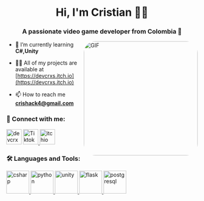 <h1 align="center">Hi, I'm Cristian 🕺😺</h1>
<h3 align="center">A passionate video game developer from Colombia 🐔</h3>
<img hight="300" width="300" alt="GIF" align="right" src="https://giffiles.alphacoders.com/297/2970.gif" style="border-radius: 30px;">

- 🌱 I’m currently learning **C#,Unity**

- 👨‍💻 All of my projects are available at [https://devcrxs.itch.io](https://devcrxs.itch.io)

- 📫 How to reach me **crishack4@gmail.com**


<h3 align="left"> 🚀 Connect with me:</h3>
<p align="left">
<a href="https://instagram.com/devcrxs" target="blank"><img src="https://img.shields.io/badge/Instagram-E4405F?style=for-the-badge&logo=instagram&logoColor=white" alt="devcrxs" height="40"  /></a>
  <a href="https://www.tiktok.com/@devcrxs?lang=or-IN" target="_blank" rel="noreferrer"> <img src="https://img.shields.io/badge/TikTok-000000?style=for-the-badge&logo=tiktok&logoColor=white" alt="Tiktok"height="40"/> </a>
 <a href="https://devcrxs.itch.io" target="_blank" rel="noreferrer"> <img src="https://img.shields.io/badge/Itch.io-FA5C5C?style=for-the-badge&logo=itchdotio&logoColor=white" alt="itchio"height="40"/> </a> 
</p>

<h3 align="left"> 🛠️ Languages and Tools:</h3>
<p align="left"> <a href="https://www.w3schools.com/cs/" target="_blank" rel="noreferrer"> <img src="https://cdn.jsdelivr.net/gh/devicons/devicon/icons/csharp/csharp-original.svg" alt="csharp" height="60"/> </a>  <a href="https://www.python.org" target="_blank" rel="noreferrer"> <img src="https://cdn.jsdelivr.net/gh/devicons/devicon/icons/python/python-original.svg" alt="python" height="60"/> </a> <a href="https://unity.com/" target="_blank" rel="noreferrer"> <img src="https://cdn.jsdelivr.net/gh/devicons/devicon/icons/unity/unity-original.svg" alt="unity" height="60"/> </a>  <a href="https://flask.palletsprojects.com/" target="_blank" rel="noreferrer"> <img src="https://cdn.jsdelivr.net/gh/devicons/devicon/icons/flask/flask-original.svg" alt="flask"height="60"/> </a><a href="https://www.postgresql.org" target="_blank" rel="noreferrer"> <img src="https://cdn.jsdelivr.net/gh/devicons/devicon/icons/postgresql/postgresql-original.svg" alt="postgresql" height="60"/> </a></p>



